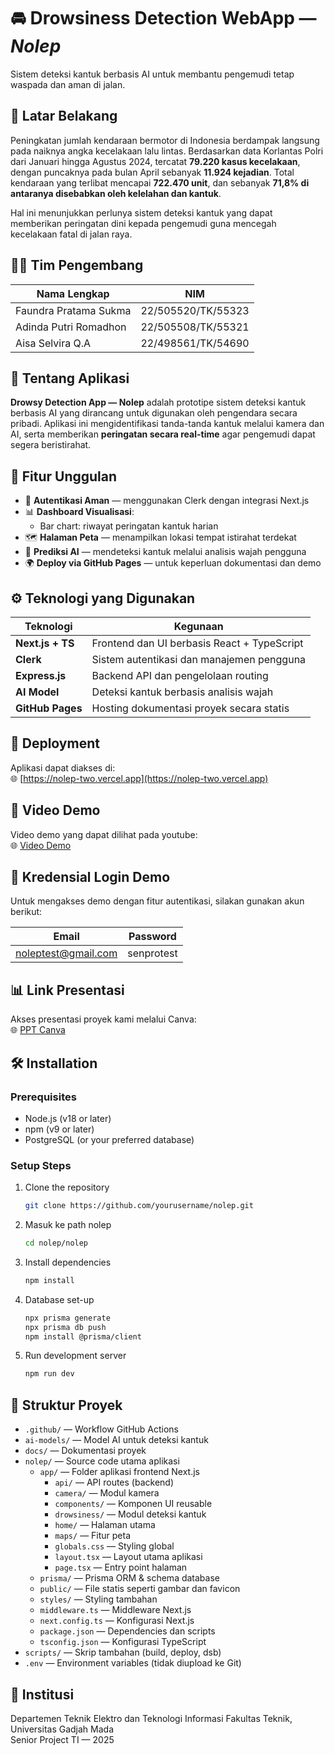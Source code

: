 # 🚘 Drowsiness Detection WebApp — *Nolep*
Sistem deteksi kantuk berbasis AI untuk membantu pengemudi tetap waspada dan aman di jalan.

## 📌 Latar Belakang

Peningkatan jumlah kendaraan bermotor di Indonesia berdampak langsung pada naiknya angka kecelakaan lalu lintas. Berdasarkan data Korlantas Polri dari Januari hingga Agustus 2024, tercatat **79.220 kasus kecelakaan**, dengan puncaknya pada bulan April sebanyak **11.924 kejadian**. Total kendaraan yang terlibat mencapai **722.470 unit**, dan sebanyak **71,8% di antaranya disebabkan oleh kelelahan dan kantuk**.

Hal ini menunjukkan perlunya sistem deteksi kantuk yang dapat memberikan peringatan dini kepada pengemudi guna mencegah kecelakaan fatal di jalan raya.


## 👨‍💻 Tim Pengembang

| Nama Lengkap               | NIM                      |
|----------------------------|---------------------------|
| Faundra Pratama Sukma      | 22/505520/TK/55323        |
| Adinda Putri Romadhon      | 22/505508/TK/55321        |
| Aisa Selvira Q.A           | 22/498561/TK/54690        |


## 🚀 Tentang Aplikasi

**Drowsy Detection App — Nolep** adalah prototipe sistem deteksi kantuk berbasis AI yang dirancang untuk digunakan oleh pengendara secara pribadi. Aplikasi ini mengidentifikasi tanda-tanda kantuk melalui kamera dan AI, serta memberikan **peringatan secara real-time** agar pengemudi dapat segera beristirahat.


## 🧩 Fitur Unggulan

- 🔐 **Autentikasi Aman** — menggunakan Clerk dengan integrasi Next.js
- 📊 **Dashboard Visualisasi**:
  - Bar chart: riwayat peringatan kantuk harian
- 🗺️ **Halaman Peta** — menampilkan lokasi tempat istirahat terdekat
- 🧠 **Prediksi AI** — mendeteksi kantuk melalui analisis wajah pengguna
- 🌍 **Deploy via GitHub Pages** — untuk keperluan dokumentasi dan demo


## ⚙️ Teknologi yang Digunakan

| Teknologi        | Kegunaan                                      |
|------------------|-----------------------------------------------|
| **Next.js + TS** | Frontend dan UI berbasis React + TypeScript   |
| **Clerk**        | Sistem autentikasi dan manajemen pengguna     |
| **Express.js**   | Backend API dan pengelolaan routing           |
| **AI Model**     | Deteksi kantuk berbasis analisis wajah        |
| **GitHub Pages** | Hosting dokumentasi proyek secara statis      |



## 🚀 Deployment

Aplikasi dapat diakses di:  
🌐 [https://nolep-two.vercel.app](https://nolep-two.vercel.app)


## 🎥 Video Demo
Video demo yang dapat dilihat pada youtube:  
🌐 [Video Demo](https://youtu.be/isCOEafarSE?si=4Qd68nsApUhFrmNC)

## 🔐 Kredensial Login Demo

Untuk mengakses demo dengan fitur autentikasi, silakan gunakan akun berikut:

| **Email**           | **Password**   |
|---------------------|----------------|
| noleptest@gmail.com | senprotest     |



## 📊 Link Presentasi

Akses presentasi proyek kami melalui Canva:  
🌐 [PPT Canva](https://www.canva.com/design/DAGnhuTFqJY/iytbVh2bVFTKggLgBnNZZg/edit)  


## 🛠️ Installation

### Prerequisites
- Node.js (v18 or later)
- npm (v9 or later)
- PostgreSQL (or your preferred database)

### Setup Steps

1. Clone the repository
   ```bash
   git clone https://github.com/yourusername/nolep.git
2. Masuk ke path nolep
   ```bash
   cd nolep/nolep
3. Install dependencies
   ```bash
   npm install
4. Database set-up
   ```bash
   npx prisma generate
   npx prisma db push
   npm install @prisma/client
5. Run development server
   ```bash
   npm run dev


## 📁 Struktur Proyek
- `.github/` — Workflow GitHub Actions  
- `ai-models/` — Model AI untuk deteksi kantuk  
- `docs/` — Dokumentasi proyek  
- `nolep/` — Source code utama aplikasi  
  - `app/` — Folder aplikasi frontend Next.js  
    - `api/` — API routes (backend)  
    - `camera/` — Modul kamera  
    - `components/` — Komponen UI reusable  
    - `drowsiness/` — Modul deteksi kantuk  
    - `home/` — Halaman utama  
    - `maps/` — Fitur peta  
    - `globals.css` — Styling global  
    - `layout.tsx` — Layout utama aplikasi  
    - `page.tsx` — Entry point halaman  
  - `prisma/` — Prisma ORM & schema database  
  - `public/` — File statis seperti gambar dan favicon  
  - `styles/` — Styling tambahan  
  - `middleware.ts` — Middleware Next.js  
  - `next.config.ts` — Konfigurasi Next.js  
  - `package.json` — Dependencies dan scripts  
  - `tsconfig.json` — Konfigurasi TypeScript  
- `scripts/` — Skrip tambahan (build, deploy, dsb)  
- `.env` — Environment variables (tidak diupload ke Git)



## 🏫 Institusi

Departemen Teknik Elektro dan Teknologi Informasi
Fakultas Teknik, Universitas Gadjah Mada  
Senior Project TI — 2025



